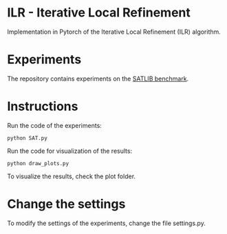 # ILR - Iterative Local Refinement
Implementation in Pytorch of the Iterative Local Refinement (ILR) algorithm.

# Experiments
The repository contains experiments on the [SATLIB benchmark](https://www.cs.ubc.ca/~hoos/SATLIB/benchm.html).

# Instructions
Run the code of the experiments:
```
python SAT.py
```

Run the code for visualization of the results:
```
python draw_plots.py
```
To visualize the results, check the plot folder.

# Change the settings
To modify the settings of the experiments, change the file settings.py.
